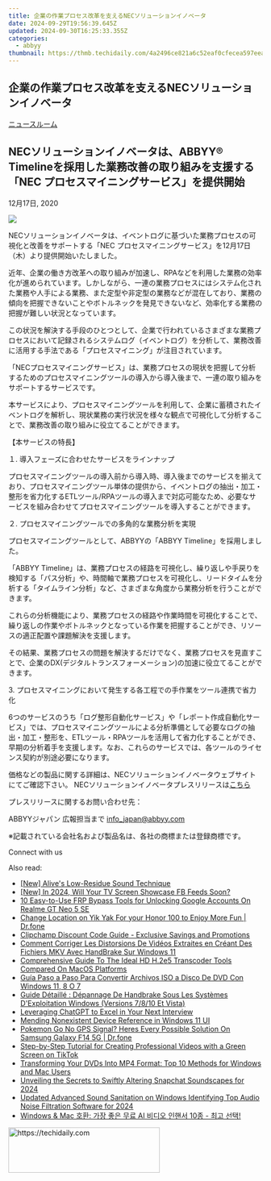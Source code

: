 ```yaml
---
title: 企業の作業プロセス改革を支えるNECソリューションイノベータ
date: 2024-09-29T19:56:39.645Z
updated: 2024-09-30T16:25:33.355Z
categories:
  - abbyy
thumbnail: https://thmb.techidaily.com/4a2496ce821a6c52eaf0cfecea597eea88a88766153a92e1f9e8401a4428c9fb.jpg
---
```


## 企業の作業プロセス改革を支えるNECソリューションイノベータ

[ニュースルーム](https://tools.techidaily.com/abbyy/products/)

## NECソリューションイノベータは、ABBYY® Timelineを採用した業務改善の取り組みを支援する「NEC プロセスマイニングサービス」を提供開始

12月17日, 2020

![](https://content.abbyy.com/-/media/project/abbyy/abbyy/branchtemplates/shutterstock_1272462163_1296-x-729.jpg?h=729&iar=0&w=1296)

NECソリューションイノベータは、イベントログに基づいた業務プロセスの可視化と改善をサポートする「NEC プロセスマイニングサービス」を12月17日（木）より提供開始いたしました。

近年、企業の働き方改革への取り組みが加速し、RPAなどを利用した業務の効率化が進められています。しかしながら、一連の業務プロセスにはシステム化された業務や人手による業務、また定型や非定型の業務などが混在しており、業務の傾向を把握できないことやボトルネックを発見できないなど、効率化する業務の把握が難しい状況となっています。

この状況を解決する手段のひとつとして、企業で行われているさまざまな業務プロセスにおいて記録されるシステムログ（イベントログ）を分析して、業務改善に活用する手法である「プロセスマイニング」が注目されています。

「NECプロセスマイニングサービス」は、業務プロセスの現状を把握して分析するためのプロセスマイニングツールの導入から導入後まで、一連の取り組みをサポートするサービスです。

本サービスにより、プロセスマイニングツールを利用して、企業に蓄積されたイベントログを解析し、現状業務の実行状況を様々な観点で可視化して分析することで、業務改善の取り組みに役立てることができます。

  
【本サービスの特長】

１. 導入フェーズに合わせたサービスをラインナップ

プロセスマイニングツールの導入前から導入時、導入後までのサービスを揃えており、プロセスマイニングツール単体の提供から、イベントログの抽出・加工・整形を省力化するETLツール/RPAツールの導入まで対応可能なため、必要なサービスを組み合わせてプロセスマイニングツールを導入することができます。

  
２. プロセスマイニングツールでの多角的な業務分析を実現

プロセスマイニングツールとして、ABBYYの「ABBYY Timeline」を採用しました。

「ABBYY Timeline」は、業務プロセスの経路を可視化し、繰り返しや手戻りを検知する「パス分析」や、時間軸で業務プロセスを可視化し、リードタイムを分析する「タイムライン分析」など、さまざまな角度から業務分析を行うことができます。

これらの分析機能により、業務プロセスの経路や作業時間を可視化することで、繰り返しの作業やボトルネックとなっている作業を把握することができ、リソースの適正配置や課題解決を支援します。

その結果、業務プロセスの問題を解決するだけでなく、業務プロセスを見直すことで、企業のDX(デジタルトランスフォーメーション)の加速に役立てることができます。

  
3\. プロセスマイニングにおいて発生する各工程での手作業をツール連携で省力化

6つのサービスのうち「ログ整形自動化サービス」や「レポート作成自動化サービス」では、プロセスマイニングツールによる分析準備として必要なログの抽出・加工・整形を、ETLツール・RPAツールを活用して省力化することができ、早期の分析着手を支援します。なお、これらのサービスでは、各ツールのライセンス契約が別途必要になります。
  
  
価格などの製品に関する詳細は、NECソリューションイノベータウェブサイトにてご確認下さい。 NECソリューションイノベータプレスリリースは[こちら](https://www.nec-solutioninnovators.co.jp/press/20201217/index.html)

  
プレスリリースに関するお問い合わせ先：

ABBYYジャパン 広報担当まで [info\_japan@abbyy.com](https://tools.techidaily.com/abbyy/products/)

  
※記載されている会社名および製品名は、各社の商標または登録商標です。

Connect with us

<ins class="adsbygoogle"
     style="display:block"
     data-ad-format="autorelaxed"
     data-ad-client="ca-pub-7571918770474297"
     data-ad-slot="1223367746"></ins>

<ins class="adsbygoogle"
     style="display:block"
     data-ad-client="ca-pub-7571918770474297"
     data-ad-slot="8358498916"
     data-ad-format="auto"
     data-full-width-responsive="true"></ins>

<span class="atpl-alsoreadstyle">Also read:</span>
<div><ul>
<li><a href="https://fox-http.techidaily.com/new-alives-low-residue-sound-technique/"><u>[New] Alive's Low-Residue Sound Technique</u></a></li>
<li><a href="https://facebook-video-recording.techidaily.com/new-in-2024-will-your-tv-screen-showcase-fb-feeds-soon/"><u>[New] In 2024, Will Your TV Screen Showcase FB Feeds Soon?</u></a></li>
<li><a href="https://easy-unlock-android.techidaily.com/10-easy-to-use-frp-bypass-tools-for-unlocking-google-accounts-on-realme-gt-neo-5-se-by-drfone-android/"><u>10 Easy-to-Use FRP Bypass Tools for Unlocking Google Accounts On Realme GT Neo 5 SE</u></a></li>
<li><a href="https://location-social.techidaily.com/change-location-on-yik-yak-for-your-honor-100-to-enjoy-more-fun-drfone-by-drfone-virtual-android/"><u>Change Location on Yik Yak For your Honor 100 to Enjoy More Fun | Dr.fone</u></a></li>
<li><a href="https://solve-latest.techidaily.com/clipchamp-discount-code-guide-exclusive-savings-and-promotions/"><u>Clipchamp Discount Code Guide - Exclusive Savings and Promotions</u></a></li>
<li><a href="https://solve-latest.techidaily.com/comment-corriger-les-distorsions-de-videos-extraites-en-creant-des-fichiers-mkv-avec-handbrake-sur-windows-11/"><u>Comment Corriger Les Distorsions De Vidéos Extraites en Créant Des Fichiers MKV Avec HandBrake Sur Windows 11</u></a></li>
<li><a href="https://solve-latest.techidaily.com/comprehensive-guide-to-the-ideal-hd-h2e5-transcoder-tools-compared-on-macos-platforms/"><u>Comprehensive Guide To The Ideal HD H.2e5 Transcoder Tools Compared On MacOS Platforms</u></a></li>
<li><a href="https://solve-latest.techidaily.com/guia-paso-a-paso-para-convertir-archivos-iso-a-disco-de-dvd-con-windows-11-8-o-7/"><u>Guía Paso a Paso Para Convertir Archivos ISO a Disco De DVD Con Windows 11, 8 O 7</u></a></li>
<li><a href="https://solve-latest.techidaily.com/guide-detaille-depannage-de-handbrake-sous-les-systemes-dexploitation-windows-versions-7810-et-vista/"><u>Guide Détaillé : Dépannage De Handbrake Sous Les Systèmes D'Exploitation Windows (Versions 7/8/10 Et Vista)</u></a></li>
<li><a href="https://tech-hub.techidaily.com/leveraging-chatgpt-to-excel-in-your-next-interview/"><u>Leveraging ChatGPT to Excel in Your Next Interview</u></a></li>
<li><a href="https://win11.techidaily.com/mending-nonexistent-device-reference-in-windows-11-ui/"><u>Mending Nonexistent Device Reference in Windows 11 UI</u></a></li>
<li><a href="https://change-location.techidaily.com/pokemon-go-no-gps-signal-heres-every-possible-solution-on-samsung-galaxy-f14-5g-drfone-by-drfone-virtual-android/"><u>Pokemon Go No GPS Signal? Heres Every Possible Solution On Samsung Galaxy F14 5G | Dr.fone</u></a></li>
<li><a href="https://solve-latest.techidaily.com/step-by-step-tutorial-for-creating-professional-videos-with-a-green-screen-on-tiktok/"><u>Step-by-Step Tutorial for Creating Professional Videos with a Green Screen on TikTok</u></a></li>
<li><a href="https://solve-latest.techidaily.com/transforming-your-dvds-into-mp4-format-top-10-methods-for-windows-and-mac-users/"><u>Transforming Your DVDs Into MP4 Format: Top 10 Methods for Windows and Mac Users</u></a></li>
<li><a href="https://snapchat-videos.techidaily.com/unveiling-the-secrets-to-swiftly-altering-snapchat-soundscapes-for-2024/"><u>Unveiling the Secrets to Swiftly Altering Snapchat Soundscapes for 2024</u></a></li>
<li><a href="https://audio-shaping.techidaily.com/updated-advanced-sound-sanitation-on-windows-identifying-top-audio-noise-filtration-software-for-2024/"><u>Updated Advanced Sound Sanitation on Windows Identifying Top Audio Noise Filtration Software for 2024</u></a></li>
<li><a href="https://solve-latest.techidaily.com/windows-and-mac-ai-10/"><u>Windows & Mac 호환: 가장 좋은 무료 AI 비디오 인핸서 10종 - 최고 선택!</u></a></li>
</ul></div>

<!-- affiliate ads begin -->
<a href="https://aligracehair.sjv.io/c/5597632/2135370/19272" target="_top" id="2135370">
  <img src="//a.impactradius-go.com/display-ad/19272-2135370" border="0" alt="https://techidaily.com" width="300" height="90"/>
</a>
<img height="0" width="0" src="https://aligracehair.sjv.io/i/5597632/2135370/19272" style="position:absolute;visibility:hidden;" border="0" />
<!-- affiliate ads end -->

